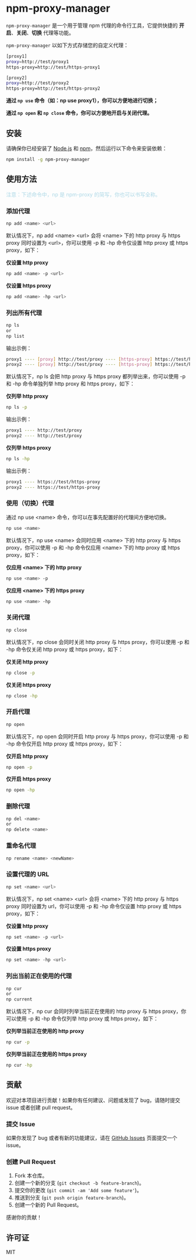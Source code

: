 # npm-proxy-manager

`npm-proxy-manager` 是一个用于管理 npm 代理的命令行工具，它提供快捷的 **开启**、**关闭**、**切换** 代理等功能。

`npm-proxy-manager` 以如下方式存储您的自定义代理：

```sh
[proxy1]
proxy=http://test/proxy1
https-proxy=http://test/https-proxy1

[proxy2]
proxy=http://test/proxy2
https-proxy=http://test/https-proxy2
```

**通过 `np use` 命令（如：np use proxy1），你可以方便地进行切换；**

**通过 `np open` 和 `np close` 命令，你可以方便地开启与关闭代理。**

## 安装

请确保你已经安装了 [Node.js](https://nodejs.org/) 和 [npm](https://www.npmjs.com/)，然后运行以下命令来安装依赖：

```sh
npm install -g npm-proxy-manager
```

## 使用方法

<span style="color: lightblue;">注意：下述命令中，np 是 npm-proxy 的简写，你也可以书写全称。</span>

### 添加代理

```sh
np add <name> <url>
```

默认情况下，np add \<name> \<url> 会将 \<name> 下的 http proxy 与 https proxy 同时设置为 \<url>，你可以使用 -p 和 -hp 命令仅设置 http proxy 或 https proxy，如下：

**仅设置 http proxy**

```sh
np add <name> -p <url>
```

**仅设置 https proxy**

```sh
np add <name> -hp <url>
```

### 列出所有代理

```sh
np ls
or
np list
```

输出示例：

```sh
proxy1 ---- [proxy] http://test/proxy ---- [https-proxy] https://test/https-proxy
proxy2 ---- [proxy] http://test/proxy ---- [https-proxy] https://test/https-proxy
```

默认情况下，np ls 会把 http proxy 与 https proxy 都列举出来，你可以使用 -p 和 -hp 命令单独列举 http proxy 和 https proxy，如下：

**仅列举 http proxy**

```sh
np ls -p
```

输出示例：

```sh
proxy1 ---- http://test/proxy
proxy2 ---- http://test/proxy
```

**仅列举 https proxy**

```sh
np ls -hp
```

输出示例：

```sh
proxy1 ---- https://test/https-proxy
proxy2 ---- https://test/https-proxy
```

### 使用（切换）代理

通过 np use \<name> 命令，你可以在事先配置好的代理间方便地切换。

```sh
np use <name>
```

默认情况下，np use \<name> 会同时应用 \<name> 下的 http proxy 与 https proxy，你可以使用 -p 和 -hp 命令仅应用 \<name> 下的 http proxy 或 https proxy，如下：

**仅应用 \<name> 下的 http proxy**

```sh
np use <name> -p
```

**仅应用 \<name> 下的 https proxy**

```sh
np use <name> -hp
```

### 关闭代理

```sh
np close
```

默认情况下，np close 会同时关闭 http proxy 与 https proxy，你可以使用 -p 和 -hp 命令仅关闭 http proxy 或 https proxy，如下：

**仅关闭 http proxy**

```sh
np close -p
```

**仅关闭 https proxy**

```sh
np close -hp
```

### 开启代理

```sh
np open
```

默认情况下，np open 会同时开启 http proxy 与 https proxy，你可以使用 -p 和 -hp 命令仅开启 http proxy 或 https proxy，如下：

**仅开启 http proxy**

```sh
np open -p
```

**仅开启 https proxy**

```sh
np open -hp
```

### 删除代理

```sh
np del <name>
or
np delete <name>
```

### 重命名代理

```sh
np rename <name> <newName>
```

### 设置代理的 URL

```sh
np set <name> <url>
```

默认情况下，np set \<name> \<url> 会将 \<name> 下的 http proxy 与 https proxy 同时设置为 url，你可以使用 -p 和 -hp 命令仅设置 http proxy 或 https proxy，如下：

**仅设置 http proxy**

```sh
np set <name> -p <url>
```

**仅设置 https proxy**

```sh
np set <name> -hp <url>
```

### 列出当前正在使用的代理

```sh
np cur
or
np current
```

默认情况下，np cur 会同时列举当前正在使用的 http proxy 与 https proxy，你可以使用 -p 和 -hp 命令仅列举 http proxy 或 https proxy，如下：

**仅列举当前正在使用的 http proxy**

```sh
np cur -p
```

**仅列举当前正在使用的 https proxy**

```sh
np cur -hp
```

## 贡献

欢迎对本项目进行贡献！如果你有任何建议、问题或发现了 bug，请随时提交 issue 或者创建 pull request。

### 提交 Issue

如果你发现了 bug 或者有新的功能建议，请在 [GitHub Issues](https://github.com/jsdegithub/npm-proxy-manager/issues) 页面提交一个 issue。

### 创建 Pull Request

1. Fork 本仓库。
2. 创建一个新的分支 (`git checkout -b feature-branch`)。
3. 提交你的更改 (`git commit -am 'Add some feature'`)。
4. 推送到分支 (`git push origin feature-branch`)。
5. 创建一个新的 Pull Request。

感谢你的贡献！

## 许可证

MIT
